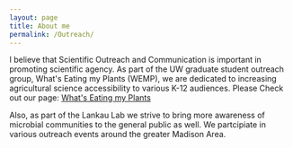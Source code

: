 ```yaml
---
layout: page
title: About me
permalink: /Outreach/
---
```


I believe that Scientific Outreach and Communication is important in promoting scientific agency. As part of the UW graduate student outreach group, 
What's Eating my Plants (WEMP), we are dedicated to increasing agricultural science accessibility to various K-12 audiences. Please Check out our page: [What's Eating my Plants](https://www.facebook.com/UWwemp/?__tn__=kC-R&eid=ARDXOB_1eynUxPkPLn4EHJgpkx7QF8P0-u4Hkl8tqZVnjpZyDjdSwIcCLc5L2Z1IbpH6j2UGMPsvQmz9&hc_ref=ARSwoM-aNE0LFiWR-SjLgFZcukkUG1dPtC_AI_c7_WHzlLp51_BxAQPSw86fxbXm1wY&__xts__[0]=68.ARDDRd8vs5lL749EXP647FtTniAx1wRA7OgUGjE_KyVq0JNV_TnzLlRimn24t3YrBsrEa2lZLdcq62Cc2XCRYJwnvhgqJkOd2wvOpWBxbDLXGq4h2kLKblf7OznAMy919KAvMuTJCKoA4YfrGt9Mz1_uG2uhlc_p7wlwUMU-5yG_dZrpzYPYJ3RbYOWBz5UpzEnO61_f0fiU_qevb3SM2_A4WhHHw-7z64KcJl2VPyqyEv2t7L6u6c7KpemJQPrr94GovE1Mpt3mQzn-m6lNcKKVpF4XIVlngiMLy7UhJrxZTELw)

Also, as part of the Lankau Lab we strive to bring more awareness of microbial communities to the general public as well. We partcipiate in various outreach events around the greater Madison Area. 
